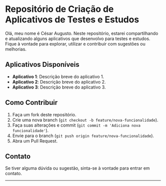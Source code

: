 # Repositório de Criação de Aplicativos de Testes e Estudos

Olá, meu nome é César Augusto. Neste repositório, estarei compartilhando e atualizando alguns aplicativos que desenvolvo para testes e estudos. Fique à vontade para explorar, utilizar e contribuir com sugestões ou melhorias.

## Aplicativos Disponíveis

- **Aplicativo 1**: Descrição breve do aplicativo 1.
- **Aplicativo 2**: Descrição breve do aplicativo 2.
- **Aplicativo 3**: Descrição breve do aplicativo 3.

## Como Contribuir

1. Faça um fork deste repositório.
2. Crie uma nova branch (`git checkout -b feature/nova-funcionalidade`).
3. Faça suas alterações e commit (`git commit -m 'Adiciona nova funcionalidade'`).
4. Envie para o branch (`git push origin feature/nova-funcionalidade`).
5. Abra um Pull Request.

## Contato

Se tiver alguma dúvida ou sugestão, sinta-se à vontade para entrar em contato.

---
